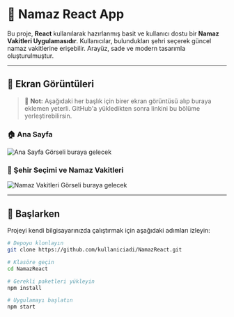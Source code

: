 # 🕌 Namaz React App

Bu proje, **React** kullanılarak hazırlanmış basit ve kullanıcı dostu bir **Namaz Vakitleri Uygulamasıdır**. Kullanıcılar, bulundukları şehri seçerek güncel namaz vakitlerine erişebilir. Arayüz, sade ve modern tasarımla oluşturulmuştur.

---

## 📸 Ekran Görüntüleri

> 📝 **Not:** Aşağıdaki her başlık için birer ekran görüntüsü alıp buraya eklemen yeterli. GitHub'a yükledikten sonra linkini bu bölüme yerleştirebilirsin.

### 🏠 Ana Sayfa

![Ana Sayfa Görseli buraya gelecek](EKRAN_GÖRÜNTÜSÜ_LINKİ)

### 🕋 Şehir Seçimi ve Namaz Vakitleri

![Namaz Vakitleri Görseli buraya gelecek](EKRAN_GÖRÜNTÜSÜ_LINKİ)

---

## 🚀 Başlarken

Projeyi kendi bilgisayarınızda çalıştırmak için aşağıdaki adımları izleyin:

```bash
# Depoyu klonlayın
git clone https://github.com/kullaniciadi/NamazReact.git

# Klasöre geçin
cd NamazReact

# Gerekli paketleri yükleyin
npm install

# Uygulamayı başlatın
npm start
